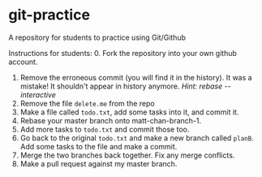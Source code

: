 # git-practice
A repository for students to practice using Git/Github

Instructions for students:
0. Fork the repository into your own github account.
1. Remove the erroneous commit (you will find it in the history). It was a mistake! It shouldn't appear in history anymore. *Hint: rebase --interactive*
2. Remove the file `delete.me` from the repo
3. Make a file called `todo.txt`, add some tasks into it, and commit it.
4. Rebase your master branch onto matt-chan-branch-1.
5. Add more tasks to `todo.txt` and commit those too.
6. Go back to the original `todo.txt` and make a new branch called `planB`. Add some tasks to the file and make a commit.
7. Merge the two branches back together. Fix any merge conflicts.
8. Make a pull request against my master branch. 
